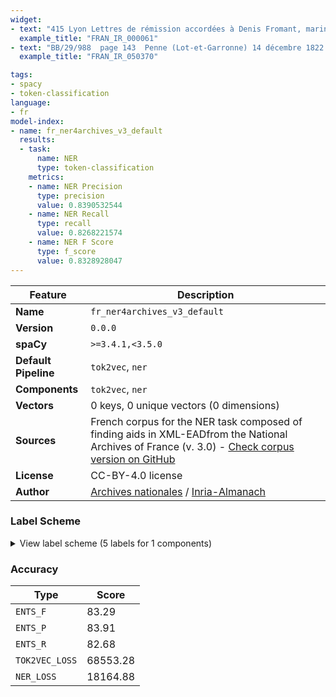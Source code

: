```yaml
---
widget:
- text: "415 Lyon Lettres de rémission accordées à Denis Fromant, marinier, pour meurtre commis à Saint-Haon 1, au pays de Roannais, sur la personne de Driet Cantin qui l'accusait d'avoir maltraité un de ses pages et de l'avoir dépouillé d'une jument (Fol 145 v°, n° 415) Septembre 1501."
  example_title: "FRAN_IR_000061"
- text: "BB/29/988  page 143  Penne (Lot-et-Garronne) 14 décembre 1822. BB/29/988  page 145  Billom (Puy-de-Dôme) 11 janvier 1823."
  example_title: "FRAN_IR_050370"

tags:
- spacy
- token-classification
language:
- fr
model-index:
- name: fr_ner4archives_v3_default
  results:
  - task:
      name: NER
      type: token-classification
    metrics:
    - name: NER Precision
      type: precision
      value: 0.8390532544
    - name: NER Recall
      type: recall
      value: 0.8268221574
    - name: NER F Score
      type: f_score
      value: 0.8328928047
---
```

| Feature | Description |
| --- | --- |
| **Name** | `fr_ner4archives_v3_default` |
| **Version** | `0.0.0` |
| **spaCy** | `>=3.4.1,<3.5.0` |
| **Default Pipeline** | `tok2vec`, `ner` |
| **Components** | `tok2vec`, `ner` |
| **Vectors** | 0 keys, 0 unique vectors (0 dimensions) |
| **Sources** | French corpus for the NER task composed of finding aids in XML-EAD ​​from the National Archives of France (v. 3.0) - [Check corpus version on GitHub](https://github.com/NER4Archives-project/Corpus_TrainingData) |
| **License** | CC-BY-4.0 license  |
| **Author** | [Archives nationales]() / [Inria-Almanach]() |

### Label Scheme

<details>

<summary>View label scheme (5 labels for 1 components)</summary>

| Component | Labels |
| --- | --- |
| **`ner`** | `EVENT`, `LOCATION`, `ORGANISATION`, `PERSON`, `TITLE` |

</details>

### Accuracy

| Type | Score |
| --- | --- |
| `ENTS_F` | 83.29 |
| `ENTS_P` | 83.91 |
| `ENTS_R` | 82.68 |
| `TOK2VEC_LOSS` | 68553.28 |
| `NER_LOSS` | 18164.88 |